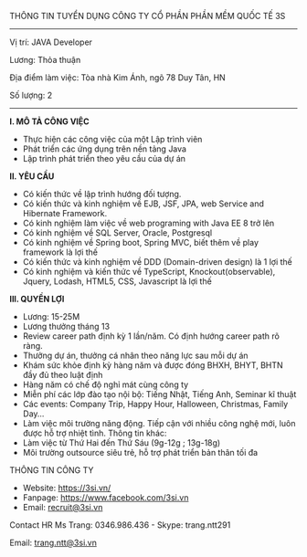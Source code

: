 
THÔNG TIN TUYỂN DỤNG
CÔNG TY CỔ PHẦN PHẦN MỀM QUỐC TẾ 3S

---

Vị trí: JAVA Developer

Lương: Thỏa thuận 

Địa điểm làm việc: Tòa nhà Kim Ánh, ngõ 78 Duy Tân, HN

Số lượng: 2

---

**I. MÔ TẢ CÔNG VIỆC**
- Thực hiện các công việc của một Lập trình viên
- Phát triển các ứng dụng trên nền tảng Java
- Lập trình phát triển theo yêu cầu của dự án

**II. YÊU CẦU**
- Có kiến thức về lập trình hướng đối tượng.
- Có kiến thức và kinh nghiệm về EJB, JSF, JPA, web Service and Hibernate Framework.
- Có kinh nghiệm làm việc về web programing with Java EE 8 trở lên 
- Có kinh nghiệm về SQL Server, Oracle, Postgresql
- Có kinh nghiệm về Spring boot, Spring MVC, biết thêm về play framework là lợi thế
- Có kiến thức và kinh nghiệm về  DDD (Domain-driven design) là 1 lợi thế
- Có kinh nghiệm và kiến thức về TypeScript, Knockout(observable), Jquery, Lodash, HTML5, CSS, Javascript là lợi thế

**III. QUYỀN LỢI**
- Lương: 15-25M
- Lương thưởng tháng 13
- Review career path định kỳ 1 lần/năm. Có định hướng career path rõ ràng.
- Thưởng dự án, thưởng cá nhân theo năng lực sau mỗi dự án
- Khám sức khỏe định kỳ hàng năm và được đóng BHXH, BHYT, BHTN đầy đủ theo luật định
- Hàng năm có chế độ nghỉ mát cùng công ty
- Miễn phí các lớp đào tạo nội bộ: Tiếng Nhật, Tiếng Anh, Seminar kĩ thuật
- Các events: Company Trip, Happy Hour, Halloween, Christmas, Family Day…
- Làm việc môi trường năng động. Tiếp cận với nhiều công nghệ mới, luôn được hỗ trợ nhiệt tình.
Thông tin khác:
- Làm việc từ Thứ Hai đến Thứ Sáu (9g-12g ; 13g-18g)
- Môi trường outsource siêu trẻ, hỗ trợ phát triển bản thân tối đa

THÔNG TIN CÔNG TY
- Website: https://3si.vn/
- Fanpage: https://www.facebook.com/3si.vn
- Email: recruit@3si.vn

Contact HR
Ms Trang: 0346.986.436 - Skype: trang.ntt291

Email: trang.ntt@3si.vn
